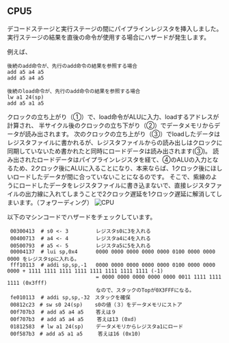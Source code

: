 ## CPU5 
デコードステージと実行ステージの間にパイプラインレジスタを挿入しました。</br>
実行ステージの結果を直後の命令が使用する場合にハザードが発生します。

例えば、
```
後続のadd命令が、先行のadd命令の結果を参照する場合
add a5 a4 a5
add a5 a4 a5
```
```
後続のload命令が、先行のadd命令の結果を参照する場合
lw a1 24(sp)
add a5 a1 a5
```

クロックの立ち上がり（①）で、load命令がALUに入力、loadするアドレスが計算され、
半サイクル後のクロックの立ち下がり（②）でデータメモリからデータが読み出されます。
次のクロックの立ち上がり（③）でloadしたデータはレジスタファイルに書かれるが、レジスタファイルからの読み出しはクロックに同期していないため書かれたと同時にロードデータは読み出されます(③)。
読み出されたロードデータはパイプラインレジスタを経て、④のALUの入力となるため、2クロック後にALUに入ることになり、本来ならば、1クロック後にほしいロードしたデータが間に合っていないことになるのです。
そこで、紫線のようにロードしたデータをレジスタファイルに書き込まないで、直接レジスタファイルの出力線に入れてしまうことで2クロック遅延を1クロック遅延に解消してしまいます。（フォワーディング）
![CPU](https://github.com/user-attachments/assets/2efc56b3-32d6-401d-834a-ac5dcc4590c9)

以下のマシンコードでハザードをチェックしています。
```
 00300413  # s0 <- 3         レジスタs0に3を入れる
 00400713  # a4 <- 4         レジスタa4に4を入れる
 00500793  # a5 <- 5         レジスタa5に5を入れる
 00004137  # lui sp,0x4      0000 0000 0000 0000 0000 0100 0000 0000 0000 をレジスタspに入れる。
 fff10113  # addi sp,sp,-1   0000 0000 0000 0000 0000 0100 0000 0000 0000 + 1111 1111 1111 1111 1111 1111 1111 1111 (-1)
                             = 0000 0000 0000 0000 0000 0011 1111 1111 1111 (0x3fff)
                             なので、スタックのTopが0X3FFFになる。
 fe010113  # addi sp,sp,-32　スタックを確保
 00812c23　# sw s0 24(sp)    s0の値（３）をデータメモリにストア
 00f707b3  # add a5 a4 a5    答えは９
 00f707b3  # add a5 a4 a5 　　答えは13 (0xd) 
 01812583  # lw a1 24(sp)    データメモリからレジスタa1にロード
 00f587b3　# add a5 a1 a5     答えは16 (0x10)
```
